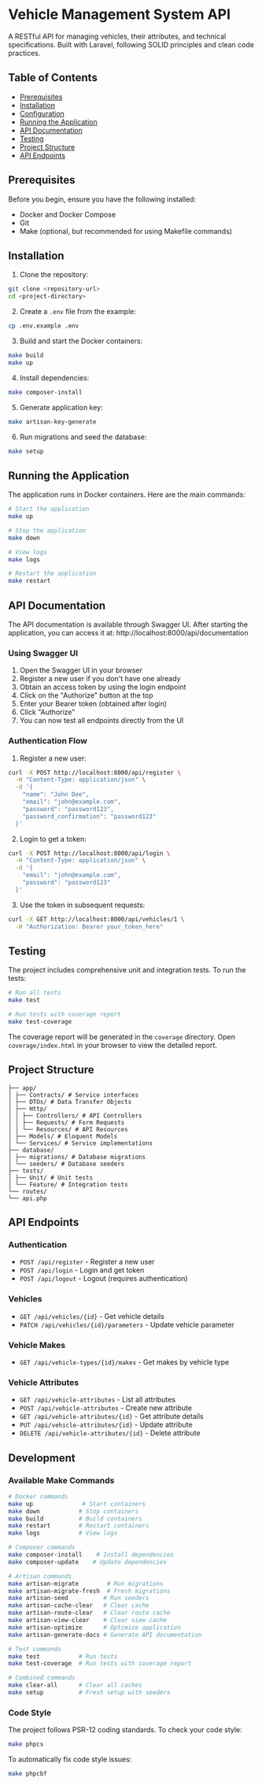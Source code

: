 # Vehicle Management System API

A RESTful API for managing vehicles, their attributes, and technical specifications. Built with Laravel, following SOLID principles and clean code practices.

## Table of Contents
- [Prerequisites](#prerequisites)
- [Installation](#installation)
- [Configuration](#configuration)
- [Running the Application](#running-the-application)
- [API Documentation](#api-documentation)
- [Testing](#testing)
- [Project Structure](#project-structure)
- [API Endpoints](#api-endpoints)

## Prerequisites

Before you begin, ensure you have the following installed:
- Docker and Docker Compose
- Git
- Make (optional, but recommended for using Makefile commands)

## Installation

1. Clone the repository:
```bash
git clone <repository-url>
cd <project-directory>
```

2. Create a `.env` file from the example:
```bash
cp .env.example .env
```

3. Build and start the Docker containers:
```bash
make build
make up
```

4. Install dependencies:
```bash
make composer-install
```

5. Generate application key:
```bash
make artisan-key-generate
```

6. Run migrations and seed the database:
```bash
make setup
```

## Running the Application

The application runs in Docker containers. Here are the main commands:

```bash
# Start the application
make up

# Stop the application
make down

# View logs
make logs

# Restart the application
make restart
```

## API Documentation

The API documentation is available through Swagger UI. After starting the application, you can access it at: http://localhost:8000/api/documentation

### Using Swagger UI

1. Open the Swagger UI in your browser
2. Register a new user if you don't have one already
3. Obtain an access token by using the login endpoint
4. Click on the "Authorize" button at the top
5. Enter your Bearer token (obtained after login)
6. Click "Authorize"
7. You can now test all endpoints directly from the UI

### Authentication Flow

1. Register a new user:
```bash
curl -X POST http://localhost:8000/api/register \
  -H "Content-Type: application/json" \
  -d '{
    "name": "John Doe",
    "email": "john@example.com",
    "password": "password123",
    "password_confirmation": "password123"
  }'
```

2. Login to get a token:
```bash
curl -X POST http://localhost:8000/api/login \
  -H "Content-Type: application/json" \
  -d '{
    "email": "john@example.com",
    "password": "password123"
  }'
```

3. Use the token in subsequent requests:
```bash
curl -X GET http://localhost:8000/api/vehicles/1 \
  -H "Authorization: Bearer your_token_here"
```

## Testing

The project includes comprehensive unit and integration tests. To run the tests:

```bash
# Run all tests
make test

# Run tests with coverage report
make test-coverage
```

The coverage report will be generated in the `coverage` directory. Open `coverage/index.html` in your browser to view the detailed report.

## Project Structure
```
├── app/
│ ├── Contracts/ # Service interfaces
│ ├── DTOs/ # Data Transfer Objects
│ ├── Http/
│ │ ├── Controllers/ # API Controllers
│ │ ├── Requests/ # Form Requests
│ │ └── Resources/ # API Resources
│ ├── Models/ # Eloquent Models
│ └── Services/ # Service implementations
├── database/
│ ├── migrations/ # Database migrations
│ └── seeders/ # Database seeders
├── tests/
│ ├── Unit/ # Unit tests
│ └── Feature/ # Integration tests
└── routes/
└── api.php
```
## API Endpoints

### Authentication
- `POST /api/register` - Register a new user
- `POST /api/login` - Login and get token
- `POST /api/logout` - Logout (requires authentication)

### Vehicles
- `GET /api/vehicles/{id}` - Get vehicle details
- `PATCH /api/vehicles/{id}/parameters` - Update vehicle parameter

### Vehicle Makes
- `GET /api/vehicle-types/{id}/makes` - Get makes by vehicle type

### Vehicle Attributes
- `GET /api/vehicle-attributes` - List all attributes
- `POST /api/vehicle-attributes` - Create new attribute
- `GET /api/vehicle-attributes/{id}` - Get attribute details
- `PUT /api/vehicle-attributes/{id}` - Update attribute
- `DELETE /api/vehicle-attributes/{id}` - Delete attribute

## Development

### Available Make Commands

```bash
# Docker commands
make up              # Start containers
make down           # Stop containers
make build          # Build containers
make restart        # Restart containers
make logs           # View logs

# Composer commands
make composer-install    # Install dependencies
make composer-update    # Update dependencies

# Artisan commands
make artisan-migrate        # Run migrations
make artisan-migrate-fresh  # Fresh migrations
make artisan-seed          # Run seeders
make artisan-cache-clear   # Clear cache
make artisan-route-clear   # Clear route cache
make artisan-view-clear    # Clear view cache
make artisan-optimize      # Optimize application
make artisan-generate-docs # Generate API documentation

# Test commands
make test           # Run tests
make test-coverage  # Run tests with coverage report

# Combined commands
make clear-all      # Clear all caches
make setup          # Fresh setup with seeders
```

### Code Style

The project follows PSR-12 coding standards. To check your code style:

```bash
make phpcs
```

To automatically fix code style issues:

```bash
make phpcbf
```